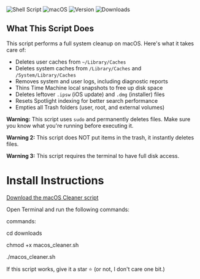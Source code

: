 ![Shell Script](https://img.shields.io/badge/script-bash-brightgreen)
![macOS](https://img.shields.io/badge/platform-macOS-lightgrey)
![Version](https://img.shields.io/badge/version-v1.0.1-blue)
![Downloads](https://img.shields.io/github/downloads/ANGRYCONE/Simple-macOS-System-Data-Cleaner/total)



## What This Script Does

This script performs a full system cleanup on macOS. Here's what it takes care of:

- Deletes user caches from `~/Library/Caches`
- Deletes system caches from `/Library/Caches` and `/System/Library/Caches`
- Removes system and user logs, including diagnostic reports
- Thins Time Machine local snapshots to free up disk space
- Deletes leftover `.ipsw` (iOS update) and `.dmg` (installer) files
- Resets Spotlight indexing for better search performance
- Empties all Trash folders (user, root, and external volumes)

**Warning:** This script uses `sudo` and permanently deletes files. Make sure you know what you're running before executing it.


**Warning 2:** This script does NOT put items in the trash, it instantly deletes files.


**Warning 3:** This script requires the terminal to have full disk access.

# Install Instructions

[Download the macOS Cleaner script](https://github.com/ANGRYCONE/Simple-macOS-System-Data-Cleaner/releases/download/v1.0.1/macos_cleaner.sh)

Open Terminal and run the following commands:

commands:

cd downloads

chmod +x macos_cleaner.sh

./macos_cleaner.sh

If this script works, give it a star ⭐ (or not, I don't care one bit.)
